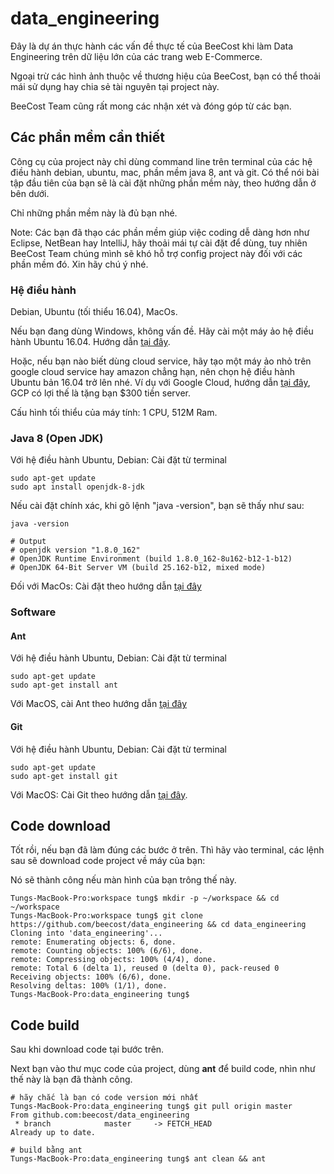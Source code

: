 # data_engineering

Đây là dự án thực hành các vấn đề thực tế của BeeCost khi làm Data Engineering trên dữ liệu lớn của các trang web E-Commerce.

Ngoại trừ các hình ảnh thuộc về thương hiệu của BeeCost, bạn có thể thoải mái sử dụng hay chia sẻ tài nguyên tại project này.

BeeCost Team cũng rất mong các nhận xét và đóng góp từ các bạn.

## Các phần mềm cần thiết

Công cụ của project này chỉ dùng command line trên terminal của các hệ điều hành debian, ubuntu, mac, phần mềm java 8, ant và git. Có thể nói bài tập đầu tiên của bạn sẽ là cài đặt những phần mềm này, theo hướng dẫn ở bên dưới.

Chỉ những phần mềm này là đủ bạn nhé.

Note: Các bạn đã thạo các phần mềm giúp việc coding dễ dàng hơn như Eclipse, NetBean hay IntelliJ, hãy thoải mái tự cài đặt để dùng, tuy nhiên BeeCost Team chúng mình sẽ khó hỗ trợ config project này đối với các phần mềm đó. Xin hãy chú ý nhé.

### Hệ điều hành

Debian, Ubuntu (tối thiểu 16.04), MacOs.

Nếu bạn đang dùng Windows, không vấn đề. Hãy cài một máy ảo hệ điều hành Ubuntu 16.04. Hướng dẫn [tại đây](https://theholmesoffice.com/installing-ubuntu-in-vmware-player-on-windows/).

Hoặc, nếu bạn nào biết dùng cloud service, hãy tạo một máy ảo nhỏ trên google cloud service hay amazon chẳng hạn, nên chọn hệ điều hành Ubuntu bản 16.04 trở lên nhé. Ví dụ với Google Cloud, hướng dẫn [tại đây](https://linuxhint.com/ubuntu_server_google_cloud/), GCP có lợi thế là tặng bạn $300 tiền server.

Cấu hình tối thiểu của máy tính: 1 CPU, 512M Ram.

### Java 8 (Open JDK)

Với hệ điều hành Ubuntu, Debian: Cài đặt từ terminal
```
sudo apt-get update
sudo apt install openjdk-8-jdk
```

Nếu cài đặt chính xác, khi gõ lệnh "java -version", bạn sẽ thấy như sau:
```
java -version

# Output
# openjdk version "1.8.0_162"
# OpenJDK Runtime Environment (build 1.8.0_162-8u162-b12-1-b12)
# OpenJDK 64-Bit Server VM (build 25.162-b12, mixed mode)
```

Đối với MacOs: Cài đặt theo hướng dẫn [tại đây](https://installvirtual.com/install-openjdk-8-on-mac-using-brew-adoptopenjdk/)

### Software

#### Ant
Với hệ điều hành Ubuntu, Debian: Cài đặt từ terminal
```
sudo apt-get update
sudo apt-get install ant
```

Với MacOS, cài Ant theo hướng dẫn [tại đây](https://www.mkyong.com/ant/how-to-apache-ant-on-mac-os-x/)

#### Git
Với hệ điều hành Ubuntu, Debian: Cài đặt từ terminal
```
sudo apt-get update
sudo apt-get install git
```

Với MacOS: Cài Git theo hướng dẫn [tại đây](https://hackernoon.com/install-git-on-mac-a884f0c9d32c).

## Code download

Tốt rồi, nếu bạn đã làm đúng các bước ở trên. Thì hãy vào terminal, các lệnh sau sẽ download code project về máy của bạn:

Nó sẽ thành công nếu màn hình của bạn trông thế này.
```
Tungs-MacBook-Pro:workspace tung$ mkdir -p ~/workspace && cd ~/workspace
Tungs-MacBook-Pro:workspace tung$ git clone https://github.com/beecost/data_engineering && cd data_engineering
Cloning into 'data_engineering'...
remote: Enumerating objects: 6, done.
remote: Counting objects: 100% (6/6), done.
remote: Compressing objects: 100% (4/4), done.
remote: Total 6 (delta 1), reused 0 (delta 0), pack-reused 0
Receiving objects: 100% (6/6), done.
Resolving deltas: 100% (1/1), done.
Tungs-MacBook-Pro:data_engineering tung$
```

## Code build

Sau khi download code tại bước trên.

Next bạn vào thư mục code của project, dùng **ant** để build code, nhìn như thế này là bạn đã thành công.
```
# hãy chắc là bạn có code version mới nhất
Tungs-MacBook-Pro:data_engineering tung$ git pull origin master
From github.com:beecost/data_engineering
 * branch            master     -> FETCH_HEAD
Already up to date.

# build bằng ant
Tungs-MacBook-Pro:data_engineering tung$ ant clean && ant
```



